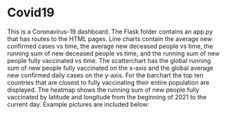 # Covid19

This is a Coronavirus-19 dashboard. The Flask folder contains an app.py that has routes to the HTML pages. Line charts contain the average new confirmed cases vs time, the average new deceased people vs time, the running sum of new deceased people vs time, and the running sum of new people fully vaccinated vs time. The scatterchart has the global running sum of new people fully vaccinated on the x-axis and the global average new confirmed daily cases on the y-axis. For the barchart the top ten countries that are closest to fully vaccinating their entire population are displayed. The heatmap shows the running sum of new people fully vaccinated by latitude and longitude from the beginning of 2021 to the current day. Example pictures are included below:


